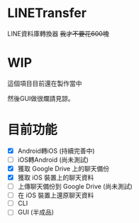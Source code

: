# LINETransfer
LINE資料庫轉換器
~~我才不要花600塊~~
# WIP
這個項目目前還在製作當中

然後GUI做很爛請見諒。
# 目前功能
 - [x] Android轉iOS (持續完善中)
 - [ ] iOS轉Android (尚未測試)
 - [x] 獲取 Google Drive 上的聊天備份
 - [x] 獲取 iOS 裝置上的聊天資料
 - [ ] 上傳聊天備份到 Google Drive (尚未測試)
 - [ ] 在 iOS 裝置上還原聊天資料
 - [ ] CLI
 - [ ] GUI (半成品)

